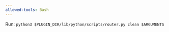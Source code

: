 ```yaml
---
allowed-tools: Bash
---
```


Run: `python3 $PLUGIN_DIR/lib/python/scripts/router.py clean $ARGUMENTS`
